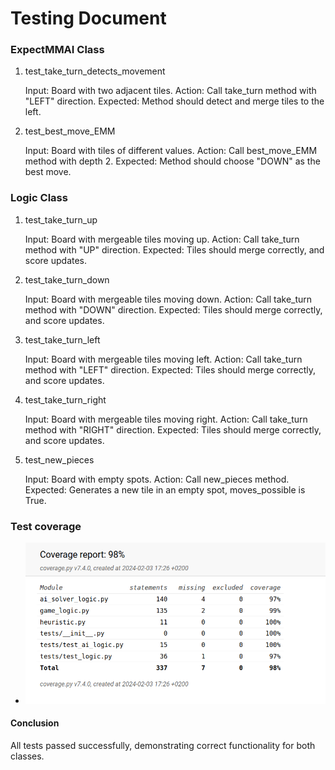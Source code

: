 # Testing Document
### ExpectMMAI Class
1. test_take_turn_detects_movement

    Input: Board with two adjacent tiles.
    Action: Call take_turn method with "LEFT" direction.
    Expected: Method should detect and merge tiles to the left.

2. test_best_move_EMM

    Input: Board with tiles of different values.
    Action: Call best_move_EMM method with depth 2.
    Expected: Method should choose "DOWN" as the best move.

### Logic Class
1. test_take_turn_up

    Input: Board with mergeable tiles moving up.
    Action: Call take_turn method with "UP" direction.
    Expected: Tiles should merge correctly, and score updates.

2. test_take_turn_down

    Input: Board with mergeable tiles moving down.
    Action: Call take_turn method with "DOWN" direction.
    Expected: Tiles should merge correctly, and score updates.

3. test_take_turn_left

    Input: Board with mergeable tiles moving left.
    Action: Call take_turn method with "LEFT" direction.
    Expected: Tiles should merge correctly, and score updates.

4. test_take_turn_right

    Input: Board with mergeable tiles moving right.
    Action: Call take_turn method with "RIGHT" direction.
    Expected: Tiles should merge correctly, and score updates.

5. test_new_pieces

    Input: Board with empty spots.
    Action: Call new_pieces method.
    Expected: Generates a new tile in an empty spot, moves_possible is True.

### Test coverage

* ![Testi](coverage.png)

#### Conclusion

All tests passed successfully, demonstrating correct functionality for both classes.